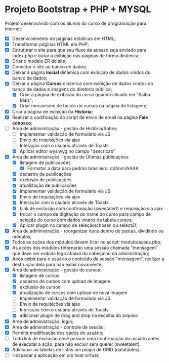 # Projeto Bootstrap + PHP + MYSQL
Projeto desenvolvido com os alunos do curso de programação para internet:
- [x] Desenvolvimento de páginas estáticas em HTML;
- [x] Transformar páginas HTML em PHP;
- [x] Estruturar o site para que seu fluxo de acesso seja enviado para index.php e tratar a exibição das páginas de forma dinâmica;
- [x] Criar o modelo ER do site;
- [x] Conectar o site ao banco de dados;
- [x] Deixar a página **Inicial** dinâmica com exibição de dados vindos do banco de dados;
- [x] Deixar a página **Cursos** dinâmica com exibição de dados vindos do banco de dados e imagens do diretório público;
    - [x] Criar a página de exibição do curso quando clicado em "Saiba Mais";
    - [x] Criar mecanismo de busca de cursos na página de listagem;
- [x] Criar a página de exibição da **História**;
- [x] Realizar a codificação do script de envio de email na página **Fale conosco**;
- [ ] Área de administração - gestão de História/Sobre;
    - [ ] Implementar validação de formulário via JS
    - [ ] Envio de requisições via ajax
    - [ ] Interação com o usuário através de Toasts
    - [x] Aplicar editor wysiwyg no campo "descricao"
- [x] Área de administração - gestão de Últimas publicações:
    - [x] listagem de publicações
        - [x] Formatar a data para padrão brasileiro: dd/mm/AAAA
    - [x] cadastro de publicações
    - [x] exclusão de publicações
    - [x] atualização de publicações
    - [x] Implementar validação de formulário via JS
    - [x] Envio de requisições via ajax
    - [x] Interação com o usuário através de Toasts
    - [x] Link de exclusão com confirmação (sweetalert) e requisição via ajax
    - [x] trocar o campo de digitação do nome do curso para campo de seleção do curso com dados vindos da tabela cursos;
    - [x] Aplicar plugin no campo de seleção(chosen ou select2);
- [x] Área de administração - reorganizar itens dentro de pastas, dividindo os módulos;
- [x] Todas as ações dos módulos devem ficar no script: modulo/acoes.php;
- [x] As ações dos módulos retornarão uma sessão chamada "mensagem" que deve ser exibida logo abaixo do cabeçalho da administração;    
- [x] Após exibir para o usuário o conteúdo da sessão "mensagem", realizar a destruição dela para não exibir novamente;    
- [x] Área de administração - gestão de cursos:
    - [x] listagem de cursos
    - [x] cadastro de cursos com upload de imagem
    - [x] exclusão de cursos
    - [x] atualização de cursos com upload de nova imagem
    - [ ] Implementar validação de formulário via JS
    - [ ] Envio de requisições via ajax
    - [ ] Interação com o usuário através de Toasts
    - [x] adicionar plugin de drag and drop na escolha do arquivo
- [x] Área de administração: login;
- [x] Área de administração - controle de sessão;
- [x] Permitir modificação dos dados do usuário;
- [ ] Todo link de exclusão deve possuir uma confirmação do usuário antes de executar a ação, para não excluir sem querer (sweetalert).
- [x] Adicionar as tabelas de listas um plugin de GRID (datatables).
- [ ] Hospedar a aplicação em um host virtual; 